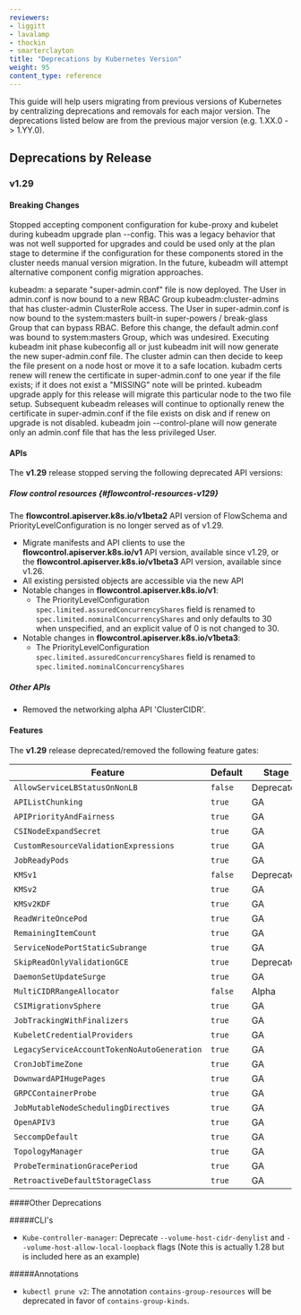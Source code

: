 ```yaml
---
reviewers:
- liggitt
- lavalamp
- thockin
- smarterclayton
title: "Deprecations by Kubernetes Version"
weight: 95
content_type: reference
---
```


<!-- overview -->

This guide will help users migrating from previous versions of Kubernetes
by centralizing deprecations and removals for each major version.
The deprecations listed below are from the previous major version 
(e.g. 1.XX.0 -> 1.YY.0).


<!-- body -->

## Deprecations by Release

### v1.29

#### Breaking Changes

Stopped accepting component configuration for kube-proxy and kubelet during kubeadm upgrade plan --config.
This was a legacy behavior that was not well supported for upgrades and could be used only at the plan stage
to determine if the configuration for these components stored in the cluster needs manual version migration.
In the future, kubeadm will attempt alternative component config migration approaches.

kubeadm: a separate "super-admin.conf" file is now deployed. The User in admin.conf is now bound to a new
RBAC Group kubeadm:cluster-admins that has cluster-admin ClusterRole access. The User in super-admin.conf
is now bound to the system:masters built-in super-powers / break-glass Group that can bypass RBAC. Before
this change, the default admin.conf was bound to system:masters Group, which was undesired. Executing
kubeadm init phase kubeconfig all or just kubeadm init will now generate the new super-admin.conf file.
The cluster admin can then decide to keep the file present on a node host or move it to a safe location.
kubadm certs renew will renew the certificate in super-admin.conf to one year if the file exists; if it
does not exist a "MISSING" note will be printed. kubeadm upgrade apply for this release will migrate this
particular node to the two file setup. Subsequent kubeadm releases will continue to optionally renew the
certificate in super-admin.conf if the file exists on disk and if renew on upgrade is not disabled.
kubeadm join --control-plane will now generate only an admin.conf file that has the less privileged User.

#### APIs

The **v1.29** release stopped serving the following deprecated API versions:

##### Flow control resources {#flowcontrol-resources-v129}

The **flowcontrol.apiserver.k8s.io/v1beta2** API version of FlowSchema and PriorityLevelConfiguration is no longer served as of v1.29.

* Migrate manifests and API clients to use the **flowcontrol.apiserver.k8s.io/v1** API version, available since v1.29, or the **flowcontrol.apiserver.k8s.io/v1beta3** API version, available since v1.26.
* All existing persisted objects are accessible via the new API
* Notable changes in **flowcontrol.apiserver.k8s.io/v1**:
  * The PriorityLevelConfiguration `spec.limited.assuredConcurrencyShares` field is renamed to `spec.limited.nominalConcurrencyShares` and only defaults to 30 when unspecified, and an explicit value of 0 is not changed to 30.
* Notable changes in **flowcontrol.apiserver.k8s.io/v1beta3**:
  * The PriorityLevelConfiguration `spec.limited.assuredConcurrencyShares` field is renamed to `spec.limited.nominalConcurrencyShares`

##### Other APIs

* Removed the networking alpha API 'ClusterCIDR'.

#### Features

The **v1.29** release deprecated/removed the following feature gates:

<table class="sortable-table" data-sort-order="asc">
<caption style="display:none">Feature Gates for Graduated or Deprecated Features</caption>
<thead>
   <tr>
      <th style="cursor: pointer;">Feature</th>
      <th style="cursor: pointer;">Default</th>
      <th style="cursor: pointer;">Stage</th>
      <th style="cursor: pointer;">Since</th>
      <th style="cursor: pointer;">Until</th>
   </tr>
</thead>
<tbody>
   <tr>
      <td><code title="Enables .status.ingress.loadBalancer to be set on Services of types other than LoadBalancer.
         ">AllowServiceLBStatusOnNonLB</code></td>
      <td><code>false</code></td>
      <td>Deprecated</td>
      <td>1.29</td>
      <td>–</td>
   </tr>
   <tr>
      <td><code title="Enable the API clients to retrieve (LIST or GET) resources from API server in chunks.
         ">APIListChunking</code></td>
      <td><code>true</code></td>
      <td>GA</td>
      <td>1.29</td>
      <td>–</td>
   </tr>
   <tr>
      <td><code title="Enable managing request concurrency with prioritization and fairness at each server. (Renamed from RequestManagement)
         ">APIPriorityAndFairness</code></td>
      <td><code>true</code></td>
      <td>GA</td>
      <td>1.29</td>
      <td>–</td>
   </tr>
   <tr>
      <td><code title="Enable passing secret authentication data to a CSI driver for use during a NodeExpandVolume CSI operation.
         ">CSINodeExpandSecret</code></td>
      <td><code>true</code></td>
      <td>GA</td>
      <td>1.29</td>
      <td>–</td>
   </tr>
   <tr>
      <td><code title="Enable expression language validation in CRD which will validate customer resource based on validation rules written in the x-kubernetes-validations extension.
         ">CustomResourceValidationExpressions</code></td>
      <td><code>true</code></td>
      <td>GA</td>
      <td>1.29</td>
      <td>–</td>
   </tr>
   <tr>
      <td><code title="Enables tracking the number of Pods that have a Ready condition. The count of Ready pods is recorded in the status of a Job status.
         ">JobReadyPods</code></td>
      <td><code>true</code></td>
      <td>GA</td>
      <td>1.29</td>
      <td>–</td>
   </tr>
   <tr>
      <td><code title="Enables KMS v1 API for encryption at rest. See Using a KMS Provider for data encryption for more details.
         ">KMSv1</code></td>
      <td><code>false</code></td>
      <td>Deprecated</td>
      <td>1.29</td>
      <td>–</td>
   </tr>
   <tr>
      <td><code title="Enables KMS v2 API for encryption at rest. See Using a KMS Provider for data encryption for more details.
         ">KMSv2</code></td>
      <td><code>true</code></td>
      <td>GA</td>
      <td>1.29</td>
      <td>–</td>
   </tr>
   <tr>
      <td><code title="Enables KMS v2 to generate single use data encryption keys. See Using a KMS Provider for data encryption for more details. If the KMSv2 feature gate is not enabled in your cluster, the value of the KMSv2KDF feature gate has no effect.
         ">KMSv2KDF</code></td>
      <td><code>true</code></td>
      <td>GA</td>
      <td>1.29</td>
      <td>–</td>
   </tr>
   <tr>
      <td><code title="Enables the usage of ReadWriteOncePod PersistentVolume access mode.
         ">ReadWriteOncePod</code></td>
      <td><code>true</code></td>
      <td>GA</td>
      <td>1.29</td>
      <td>–</td>
   </tr>
   <tr>
      <td><code title="Allow the API servers to show a count of remaining items in the response to a chunking list request.
         ">RemainingItemCount</code></td>
      <td><code>true</code></td>
      <td>GA</td>
      <td>1.29</td>
      <td>–</td>
   </tr>
   <tr>
      <td><code title="Enables the use of different port allocation strategies for NodePort Services. For more details, see reserve NodePort ranges to avoid collisions.
         ">ServiceNodePortStaticSubrange</code></td>
      <td><code>true</code></td>
      <td>GA</td>
      <td>1.29</td>
      <td>–</td>
   </tr>
   <tr>
     <td><code title="Skip validation for GCE, will enable in the next version.
">SkipReadOnlyValidationGCE</code></td>
     <td><code>true</code></td><td>Deprecated</td><td>1.29</td><td>–</td>
  </tr>
<tr>
   <td><code title="Enables the DaemonSet workloads to maintain availability during update per node. See Perform a Rolling Update on a DaemonSet.
      ">DaemonSetUpdateSurge</code></td>
   <td><code>true</code></td>
   <td>GA</td>
   <td>1.29</td>
</tr>
<tr>
   <td><code title="Enables the MultiCIDR range allocator.
      ">MultiCIDRRangeAllocator</code></td>
   <td><code>false</code></td>
   <td>Alpha</td>
   <td>1.29</td>
</tr>
<tr>
   <td><code title="Enables shims and translation logic to route volume operations from the vSphere in-tree plugin to vSphere CSI plugin. Supports falling back to in-tree vSphere plugin for mount operations to nodes that have the feature disabled or that do not have vSphere CSI plugin installed and configured. Does not support falling back for provision operations, for those the CSI plugin must be installed and configured. Requires CSIMigration feature flag enabled.
      ">CSIMigrationvSphere</code></td>
   <td><code>true</code></td>
   <td>GA</td>
   <td>1.29</td>
</tr>
<tr>
   <td><code title="Enables tracking Job completions without relying on Pods remaining in the cluster indefinitely. The Job controller uses Pod finalizers and a field in the Job status to keep track of the finished Pods to count towards completion.
      ">JobTrackingWithFinalizers</code></td>
   <td><code>true</code></td>
   <td>GA</td>
   <td>1.29</td>
</tr>
<tr>
   <td><code title="Enable kubelet exec credential providers for image pull credentials.
      ">KubeletCredentialProviders</code></td>
   <td><code>true</code></td>
   <td>GA</td>
   <td>1.29</td>
</tr>
<tr>
   <td><code title="Stop auto-generation of Secret-based service account tokens.
      ">LegacyServiceAccountTokenNoAutoGeneration</code></td>
   <td><code>true</code></td>
   <td>GA</td>
   <td>1.29</td>
</tr>
<tr>
   <td><code title="Allow the use of the timeZone optional field in CronJobs
      ">CronJobTimeZone</code></td>
   <td><code>true</code></td>
   <td>GA</td>
   <td>1.29</td>
</tr>
<tr>
   <td><code title="Enables usage of hugepages in downward API.
      ">DownwardAPIHugePages</code></td>
   <td><code>true</code></td>
   <td>GA</td>
   <td>1.29</td>
</tr>
<tr>
   <td><code title="Enables the gRPC probe method for {Liveness,Readiness,Startup}Probe. See Configure Liveness, Readiness and Startup Probes.
      ">GRPCContainerProbe</code></td>
   <td><code>true</code></td>
   <td>GA</td>
   <td>1.29</td>
</tr>
<tr>
   <td><code title="Allows updating node scheduling directives in the pod template of Job.
      ">JobMutableNodeSchedulingDirectives</code></td>
   <td><code>true</code></td>
   <td>GA</td>
   <td>1.29</td>
</tr>
<tr>
   <td><code title="Enables the API server to publish OpenAPI v3.
      ">OpenAPIV3</code></td>
   <td><code>true</code></td>
   <td>GA</td>
   <td>1.29</td>
</tr>
<tr>
   <td><code title="Enables the use of RuntimeDefault as the default seccomp profile for all workloads. The seccomp profile is specified in the securityContext of a Pod and/or a Container.
      ">SeccompDefault</code></td>
   <td><code>true</code></td>
   <td>GA</td>
   <td>1.29</td>
</tr>
<tr>
   <td><code title="Enable a mechanism to coordinate fine-grained hardware resource assignments for different components in Kubernetes. See Control Topology Management Policies on a node.
      ">TopologyManager</code></td>
   <td><code>true</code></td>
   <td>GA</td>
   <td>1.29</td>
</tr>
<tr>
   <td><code title="Enable setting probe-level terminationGracePeriodSeconds on pods. See the enhancement proposal for more details.
      ">ProbeTerminationGracePeriod</code></td>
   <td><code>true</code></td>
   <td>GA</td>
   <td>1.29</td>
</tr>
<tr>
   <td><code title="Allow assigning StorageClass to unbound PVCs retroactively.
      ">RetroactiveDefaultStorageClass</code></td>
   <td><code>true</code></td>
   <td>GA</td>
   <td>1.29</td>
</tr>

</tbody>
</table>

####Other Deprecations

#####CLI's

* `Kube-controller-manager`: Deprecate `--volume-host-cidr-denylist` and `--volume-host-allow-local-loopback` flags (Note this is actually 1.28
but is included here as an example)


#####Annotations

* `kubectl prune v2`: The annotation `contains-group-resources` will be deprecated in favor of `contains-group-kinds`.
